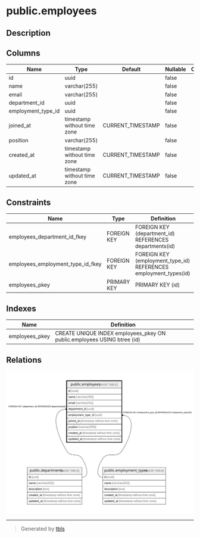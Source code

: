 # public.employees

## Description

## Columns

| Name | Type | Default | Nullable | Children | Parents | Comment |
| ---- | ---- | ------- | -------- | -------- | ------- | ------- |
| id | uuid |  | false |  |  |  |
| name | varchar(255) |  | false |  |  |  |
| email | varchar(255) |  | false |  |  |  |
| department_id | uuid |  | false |  | [public.departments](public.departments.md) |  |
| employment_type_id | uuid |  | false |  | [public.employment_types](public.employment_types.md) |  |
| joined_at | timestamp without time zone | CURRENT_TIMESTAMP | false |  |  |  |
| position | varchar(255) |  | false |  |  |  |
| created_at | timestamp without time zone | CURRENT_TIMESTAMP | false |  |  |  |
| updated_at | timestamp without time zone | CURRENT_TIMESTAMP | false |  |  |  |

## Constraints

| Name | Type | Definition |
| ---- | ---- | ---------- |
| employees_department_id_fkey | FOREIGN KEY | FOREIGN KEY (department_id) REFERENCES departments(id) |
| employees_employment_type_id_fkey | FOREIGN KEY | FOREIGN KEY (employment_type_id) REFERENCES employment_types(id) |
| employees_pkey | PRIMARY KEY | PRIMARY KEY (id) |

## Indexes

| Name | Definition |
| ---- | ---------- |
| employees_pkey | CREATE UNIQUE INDEX employees_pkey ON public.employees USING btree (id) |

## Relations

![er](public.employees.svg)

---

> Generated by [tbls](https://github.com/k1LoW/tbls)
